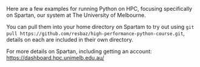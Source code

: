 Here are a few examples for running Python on HPC, focusing specifically on Spartan, our system at The University of Melbourne.

You can pull them into your home directory on Spartam to try out using `git pull https://github.com/resbaz/high-performance-python-course.git`, details on each are included in their own directory.

For more details on Spartan, including getting an account: https://dashboard.hpc.unimelb.edu.au/